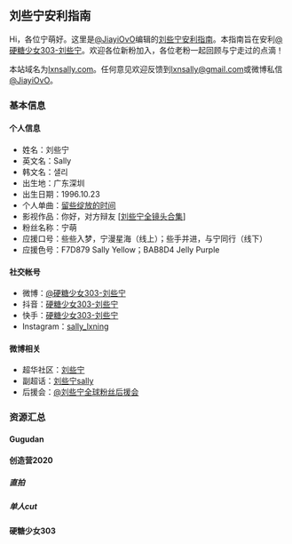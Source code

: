 ## 刘些宁安利指南

Hi，各位宁萌好。这里是[@JiayiOvO](https://weibo.com/u/6049671192)编辑的[刘些宁安利指南](https://lxnsally.com)。本指南旨在安利[@硬糖少女303-刘些宁](https://weibo.com/gugudansally)。欢迎各位新粉加入，各位老粉一起回顾与宁走过的点滴！

本站域名为[lxnsally.com](https://lxnsally.com)。任何意见欢迎反馈到[lxnsally@gmail.com](mailto:lxnsally@gmail.com)或微博私信[@JiayiOvO](https://weibo.com/u/6049671192)。

### 基本信息

#### 个人信息
+ 姓名：刘些宁
+ 英文名：Sally
+ 韩文名：샐리
+ 出生地：广东深圳
+ 出生日期：1996.10.23
+ 个人单曲：[留些绽放的时间](https://y.qq.com/n/yqq/song/004bMAZT1KjaQD.html?ADTAG=h5_playsong&no_redirect=1)
+ 影视作品：你好，对方辩友 [[刘些宁全镜头合集](https://www.bilibili.com/video/BV1fC4y1b7mZ?from=search&seid=12506118044321285554)]
+ 粉丝名称：宁萌
+ 应援口号：些些入梦，宁漫星海（线上）；些手并进，与宁同行（线下）
+ 应援色号：F7D879 Sally Yellow；BAB8D4 Jelly Purple

#### 社交帐号
+ 微博：[@硬糖少女303-刘些宁](https://weibo.com/gugudansally)
+ 抖音：[硬糖少女303-刘些宁](https://v.douyin.com/J5xnEMo/)
+ 快手：[硬糖少女303-刘些宁](https://v.kuaishou.com/5xhW3P)
+ Instagram：[sally_lxning](https://www.instagram.com/sally_lxning/?hl=zh-cn)

#### 微博相关
+ 超华社区：[刘些宁](https://weibo.com/p/100808b8e52cae25b51d2d62e788e5666d8662/super_index)
+ 副超话：[刘些宁sally](https://weibo.com/p/100808baa8c7be6515220d8905265ba6bd2c1e/super_index)
+ 后援会：[@刘些宁全球粉丝后援会](https://weibo.com/u/5117144473?refer_flag=1001030103_&is_all=1)

### 资源汇总

#### Gugudan

#### 创造营2020

##### 直拍

##### 单人cut

#### 硬糖少女303

